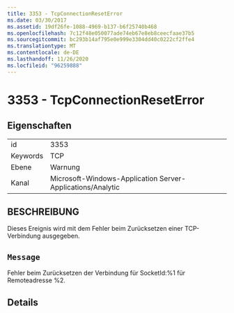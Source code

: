```yaml
---
title: 3353 - TcpConnectionResetError
ms.date: 03/30/2017
ms.assetid: 19df26fe-1088-4969-b137-b6f25740b468
ms.openlocfilehash: 7c12f48e050077ade74eb67e8eb8ceecfaae37b5
ms.sourcegitcommit: bc293b14af795e0e999e3304dd40c0222cf2ffe4
ms.translationtype: MT
ms.contentlocale: de-DE
ms.lasthandoff: 11/26/2020
ms.locfileid: "96259888"
---
```

# <a name="3353---tcpconnectionreseterror"></a>3353 - TcpConnectionResetError

## <a name="properties"></a>Eigenschaften  
  
|||  
|-|-|  
|id|3353|  
|Keywords|TCP|  
|Ebene|Warnung|  
|Kanal|Microsoft-Windows-Application Server-Applications/Analytic|  
  
## <a name="description"></a>BESCHREIBUNG  

 Dieses Ereignis wird mit dem Fehler beim Zurücksetzen einer TCP-Verbindung ausgegeben.  
  
## <a name="message"></a>`Message`  

 Fehler beim Zurücksetzen der Verbindung für SocketId:%1 für Remoteadresse %2.  
  
## <a name="details"></a>Details

